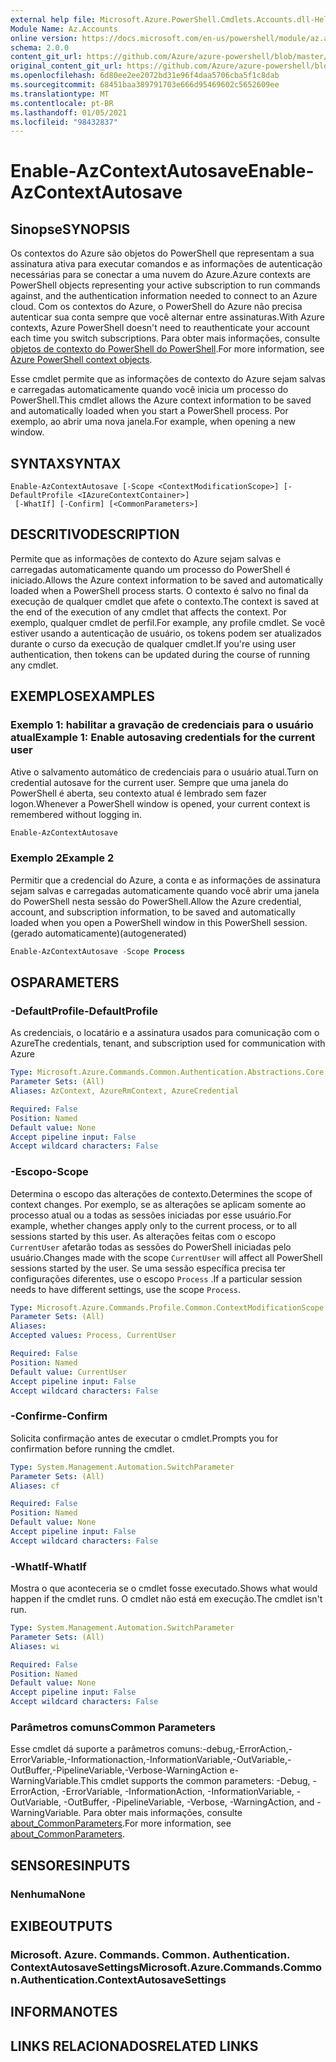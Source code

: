 ```yaml
---
external help file: Microsoft.Azure.PowerShell.Cmdlets.Accounts.dll-Help.xml
Module Name: Az.Accounts
online version: https://docs.microsoft.com/en-us/powershell/module/az.accounts/enable-azcontextautosave
schema: 2.0.0
content_git_url: https://github.com/Azure/azure-powershell/blob/master/src/Accounts/Accounts/help/Enable-AzContextAutosave.md
original_content_git_url: https://github.com/Azure/azure-powershell/blob/master/src/Accounts/Accounts/help/Enable-AzContextAutosave.md
ms.openlocfilehash: 6d80ee2ee2072bd31e96f4daa5706cba5f1c8dab
ms.sourcegitcommit: 68451baa389791703e666d95469602c5652609ee
ms.translationtype: MT
ms.contentlocale: pt-BR
ms.lasthandoff: 01/05/2021
ms.locfileid: "98432837"
---
```

# <span data-ttu-id="739c5-101">Enable-AzContextAutosave</span><span class="sxs-lookup"><span data-stu-id="739c5-101">Enable-AzContextAutosave</span></span>

## <span data-ttu-id="739c5-102">Sinopse</span><span class="sxs-lookup"><span data-stu-id="739c5-102">SYNOPSIS</span></span>
<span data-ttu-id="739c5-103">Os contextos do Azure são objetos do PowerShell que representam a sua assinatura ativa para executar comandos e as informações de autenticação necessárias para se conectar a uma nuvem do Azure.</span><span class="sxs-lookup"><span data-stu-id="739c5-103">Azure contexts are PowerShell objects representing your active subscription to run commands against, and the authentication information needed to connect to an Azure cloud.</span></span> <span data-ttu-id="739c5-104">Com os contextos do Azure, o PowerShell do Azure não precisa autenticar sua conta sempre que você alternar entre assinaturas.</span><span class="sxs-lookup"><span data-stu-id="739c5-104">With Azure contexts, Azure PowerShell doesn't need to reauthenticate your account each time you switch subscriptions.</span></span> <span data-ttu-id="739c5-105">Para obter mais informações, consulte [objetos de contexto do PowerShell do PowerShell](https://docs.microsoft.com/powershell/azure/context-persistence).</span><span class="sxs-lookup"><span data-stu-id="739c5-105">For more information, see [Azure PowerShell context objects](https://docs.microsoft.com/powershell/azure/context-persistence).</span></span>

<span data-ttu-id="739c5-106">Esse cmdlet permite que as informações de contexto do Azure sejam salvas e carregadas automaticamente quando você inicia um processo do PowerShell.</span><span class="sxs-lookup"><span data-stu-id="739c5-106">This cmdlet allows the Azure context information to be saved and automatically loaded when you start a PowerShell process.</span></span> <span data-ttu-id="739c5-107">Por exemplo, ao abrir uma nova janela.</span><span class="sxs-lookup"><span data-stu-id="739c5-107">For example, when opening a new window.</span></span>

## <span data-ttu-id="739c5-108">SYNTAX</span><span class="sxs-lookup"><span data-stu-id="739c5-108">SYNTAX</span></span>

```
Enable-AzContextAutosave [-Scope <ContextModificationScope>] [-DefaultProfile <IAzureContextContainer>]
 [-WhatIf] [-Confirm] [<CommonParameters>]
```

## <span data-ttu-id="739c5-109">DESCRITIVO</span><span class="sxs-lookup"><span data-stu-id="739c5-109">DESCRIPTION</span></span>

<span data-ttu-id="739c5-110">Permite que as informações de contexto do Azure sejam salvas e carregadas automaticamente quando um processo do PowerShell é iniciado.</span><span class="sxs-lookup"><span data-stu-id="739c5-110">Allows the Azure context information to be saved and automatically loaded when a PowerShell process starts.</span></span> <span data-ttu-id="739c5-111">O contexto é salvo no final da execução de qualquer cmdlet que afete o contexto.</span><span class="sxs-lookup"><span data-stu-id="739c5-111">The context is saved at the end of the execution of any cmdlet that affects the context.</span></span> <span data-ttu-id="739c5-112">Por exemplo, qualquer cmdlet de perfil.</span><span class="sxs-lookup"><span data-stu-id="739c5-112">For example, any profile cmdlet.</span></span> <span data-ttu-id="739c5-113">Se você estiver usando a autenticação de usuário, os tokens podem ser atualizados durante o curso da execução de qualquer cmdlet.</span><span class="sxs-lookup"><span data-stu-id="739c5-113">If you're using user authentication, then tokens can be updated during the course of running any cmdlet.</span></span>

## <span data-ttu-id="739c5-114">EXEMPLOS</span><span class="sxs-lookup"><span data-stu-id="739c5-114">EXAMPLES</span></span>

### <span data-ttu-id="739c5-115">Exemplo 1: habilitar a gravação de credenciais para o usuário atual</span><span class="sxs-lookup"><span data-stu-id="739c5-115">Example 1: Enable autosaving credentials for the current user</span></span>

<span data-ttu-id="739c5-116">Ative o salvamento automático de credenciais para o usuário atual.</span><span class="sxs-lookup"><span data-stu-id="739c5-116">Turn on credential autosave for the current user.</span></span> <span data-ttu-id="739c5-117">Sempre que uma janela do PowerShell é aberta, seu contexto atual é lembrado sem fazer logon.</span><span class="sxs-lookup"><span data-stu-id="739c5-117">Whenever a PowerShell window is opened, your current context is remembered without logging in.</span></span>

```powershell
Enable-AzContextAutosave
```

### <span data-ttu-id="739c5-118">Exemplo 2</span><span class="sxs-lookup"><span data-stu-id="739c5-118">Example 2</span></span>

<span data-ttu-id="739c5-119">Permitir que a credencial do Azure, a conta e as informações de assinatura sejam salvas e carregadas automaticamente quando você abrir uma janela do PowerShell nesta sessão do PowerShell.</span><span class="sxs-lookup"><span data-stu-id="739c5-119">Allow the Azure credential, account, and subscription information, to be saved and automatically loaded when you open a PowerShell window in this PowerShell session.</span></span> <span data-ttu-id="739c5-120">(gerado automaticamente)</span><span class="sxs-lookup"><span data-stu-id="739c5-120">(autogenerated)</span></span>

```powershell <!-- Aladdin Generated Example -->
Enable-AzContextAutosave -Scope Process
```

## <span data-ttu-id="739c5-121">OS</span><span class="sxs-lookup"><span data-stu-id="739c5-121">PARAMETERS</span></span>

### <span data-ttu-id="739c5-122">-DefaultProfile</span><span class="sxs-lookup"><span data-stu-id="739c5-122">-DefaultProfile</span></span>

<span data-ttu-id="739c5-123">As credenciais, o locatário e a assinatura usados para comunicação com o Azure</span><span class="sxs-lookup"><span data-stu-id="739c5-123">The credentials, tenant, and subscription used for communication with Azure</span></span>

```yaml
Type: Microsoft.Azure.Commands.Common.Authentication.Abstractions.Core.IAzureContextContainer
Parameter Sets: (All)
Aliases: AzContext, AzureRmContext, AzureCredential

Required: False
Position: Named
Default value: None
Accept pipeline input: False
Accept wildcard characters: False
```

### <span data-ttu-id="739c5-124">-Escopo</span><span class="sxs-lookup"><span data-stu-id="739c5-124">-Scope</span></span>

<span data-ttu-id="739c5-125">Determina o escopo das alterações de contexto.</span><span class="sxs-lookup"><span data-stu-id="739c5-125">Determines the scope of context changes.</span></span> <span data-ttu-id="739c5-126">Por exemplo, se as alterações se aplicam somente ao processo atual ou a todas as sessões iniciadas por esse usuário.</span><span class="sxs-lookup"><span data-stu-id="739c5-126">For example, whether changes apply only to the current process, or to all sessions started by this user.</span></span> <span data-ttu-id="739c5-127">As alterações feitas com o escopo `CurrentUser` afetarão todas as sessões do PowerShell iniciadas pelo usuário.</span><span class="sxs-lookup"><span data-stu-id="739c5-127">Changes made with the scope `CurrentUser` will affect all PowerShell sessions started by the user.</span></span> <span data-ttu-id="739c5-128">Se uma sessão específica precisa ter configurações diferentes, use o escopo `Process` .</span><span class="sxs-lookup"><span data-stu-id="739c5-128">If a particular session needs to have different settings, use the scope `Process`.</span></span>

```yaml
Type: Microsoft.Azure.Commands.Profile.Common.ContextModificationScope
Parameter Sets: (All)
Aliases:
Accepted values: Process, CurrentUser

Required: False
Position: Named
Default value: CurrentUser
Accept pipeline input: False
Accept wildcard characters: False
```

### <span data-ttu-id="739c5-129">-Confirme</span><span class="sxs-lookup"><span data-stu-id="739c5-129">-Confirm</span></span>

<span data-ttu-id="739c5-130">Solicita confirmação antes de executar o cmdlet.</span><span class="sxs-lookup"><span data-stu-id="739c5-130">Prompts you for confirmation before running the cmdlet.</span></span>

```yaml
Type: System.Management.Automation.SwitchParameter
Parameter Sets: (All)
Aliases: cf

Required: False
Position: Named
Default value: None
Accept pipeline input: False
Accept wildcard characters: False
```

### <span data-ttu-id="739c5-131">-WhatIf</span><span class="sxs-lookup"><span data-stu-id="739c5-131">-WhatIf</span></span>

<span data-ttu-id="739c5-132">Mostra o que aconteceria se o cmdlet fosse executado.</span><span class="sxs-lookup"><span data-stu-id="739c5-132">Shows what would happen if the cmdlet runs.</span></span>
<span data-ttu-id="739c5-133">O cmdlet não está em execução.</span><span class="sxs-lookup"><span data-stu-id="739c5-133">The cmdlet isn't run.</span></span>

```yaml
Type: System.Management.Automation.SwitchParameter
Parameter Sets: (All)
Aliases: wi

Required: False
Position: Named
Default value: None
Accept pipeline input: False
Accept wildcard characters: False
```

### <span data-ttu-id="739c5-134">Parâmetros comuns</span><span class="sxs-lookup"><span data-stu-id="739c5-134">Common Parameters</span></span>

<span data-ttu-id="739c5-135">Esse cmdlet dá suporte a parâmetros comuns:-debug,-ErrorAction,-ErrorVariable,-Informationaction,-InformationVariable,-OutVariable,-OutBuffer,-PipelineVariable,-Verbose-WarningAction e-WarningVariable.</span><span class="sxs-lookup"><span data-stu-id="739c5-135">This cmdlet supports the common parameters: -Debug, -ErrorAction, -ErrorVariable, -InformationAction, -InformationVariable, -OutVariable, -OutBuffer, -PipelineVariable, -Verbose, -WarningAction, and -WarningVariable.</span></span> <span data-ttu-id="739c5-136">Para obter mais informações, consulte [about_CommonParameters](http://go.microsoft.com/fwlink/?LinkID=113216).</span><span class="sxs-lookup"><span data-stu-id="739c5-136">For more information, see [about_CommonParameters](http://go.microsoft.com/fwlink/?LinkID=113216).</span></span>

## <span data-ttu-id="739c5-137">SENSORES</span><span class="sxs-lookup"><span data-stu-id="739c5-137">INPUTS</span></span>

### <span data-ttu-id="739c5-138">Nenhuma</span><span class="sxs-lookup"><span data-stu-id="739c5-138">None</span></span>

## <span data-ttu-id="739c5-139">EXIBE</span><span class="sxs-lookup"><span data-stu-id="739c5-139">OUTPUTS</span></span>

### <span data-ttu-id="739c5-140">Microsoft. Azure. Commands. Common. Authentication. ContextAutosaveSettings</span><span class="sxs-lookup"><span data-stu-id="739c5-140">Microsoft.Azure.Commands.Common.Authentication.ContextAutosaveSettings</span></span>

## <span data-ttu-id="739c5-141">INFORMA</span><span class="sxs-lookup"><span data-stu-id="739c5-141">NOTES</span></span>

## <span data-ttu-id="739c5-142">LINKS RELACIONADOS</span><span class="sxs-lookup"><span data-stu-id="739c5-142">RELATED LINKS</span></span>
